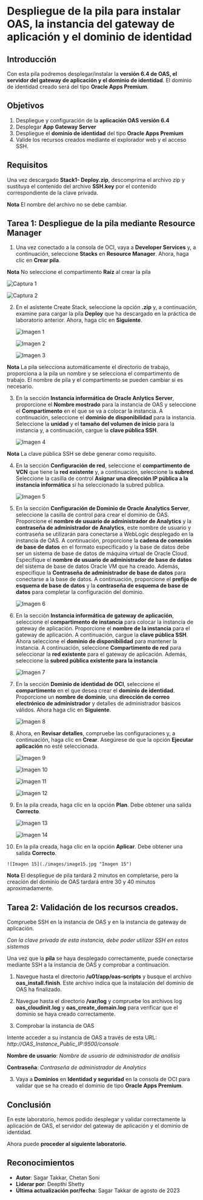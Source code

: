 # Despliegue de la pila para instalar OAS, la instancia del gateway de aplicación y el dominio de identidad

## Introducción

Con esta pila podremos desplegar/instalar la **versión 6.4 de OAS, el servidor del gateway de aplicación y el dominio de identidad**. El dominio de identidad creado será del tipo **Oracle Apps Premium**.

## Objetivos

1.  Despliegue y configuración de la **aplicación OAS versión 6.4**
2.  Desplegar **App Gateway Server**
3.  Despliegue el **dominio de identidad** del tipo **Oracle Apps Premium**
4.  Valide los recursos creados mediante el explorador web y el acceso SSH.

## Requisitos

Una vez descargado **Stack1- Deploy.zip**, descomprima el archivo zip y sustituya el contenido del archivo **SSH.key** por el contenido correspondiente de la clave privada.

**Nota** El nombre del archivo no se debe cambiar.

## Tarea 1: Despliegue de la pila mediante Resource Manager

1.  Una vez conectado a la consola de OCI, vaya a **Developer Services** y, a continuación, seleccione **Stacks** en **Resource Manager**. Ahora, haga clic en **Crear pila**.

**Nota** No seleccione el compartimento **Raíz** al crear la pila

![Captura 1](./images/image21.png "Captura 1")

![Captura 2](./images/image22.png "Captura 2")

2.  En el asistente Create Stack, seleccione la opción **.zip** y, a continuación, examine para cargar la pila **Deploy** que ha descargado en la práctica de laboratorio anterior. Ahora, haga clic en **Siguiente**.
    
    ![Imagen 1](./images/image1.jpg "Imagen 1")
    
    ![Imagen 2](./images/image2.jpg "Imagen 2")
    
    ![Imagen 3](./images/image3.jpg "Imagen 3")
    

**Nota** La pila selecciona automáticamente el directorio de trabajo, proporciona a la pila un nombre y se selecciona el compartimento de trabajo. El nombre de pila y el compartimento se pueden cambiar si es necesario.

3.  En la sección **Instancia informática de Oracle Anlytics Server**, proporcione el **Nombre mostrado** para la instancia de OAS y seleccione el **Compartimento** en el que se va a colocar la instancia. A continuación, seleccione el **dominio de disponibilidad** para la instancia. Seleccione la **unidad** y el **tamaño del volumen de inicio** para la instancia y, a continuación, cargue la **clave pública SSH**.
    
    ![Imagen 4](./images/image4.jpg "Imagen 4")
    

**Nota** La clave pública SSH se debe generar como requisito.

4.  En la sección **Configuración de red**, seleccione el **compartimento de VCN** que tiene la **red existente** y, a continuación, seleccione la **subred**. Seleccione la casilla de control **Asignar una dirección IP pública a la instancia informática** si ha seleccionado la subred pública.
    
    ![Imagen 5](./images/image5.jpg "Imagen 5")
    
5.  En la sección **Configuración de Dominio de Oracle Analytics Server**, seleccione la casilla de control para crear el dominio de OAS. Proporcione el **nombre de usuario de administrador de Analytics** y la **contraseña de administrador de Analytics**, este nombre de usuario y contraseña se utilizarán para conectarse a WebLogic desplegado en la instancia de OAS. A continuación, proporcione la **cadena de conexión de base de datos** en el formato especificado y la base de datos debe ser un sistema de base de datos de máquina virtual de Oracle Cloud. Especifique el **nombre de usuario de administrador de base de datos** del sistema de base de datos Oracle VM que ha creado. Además, especifique la **Contraseña de administrador de base de datos** para conectarse a la base de datos. A continuación, proporcione el **prefijo de esquema de base de datos** y la **contraseña de esquema de base de datos** para completar la configuración del dominio.
    
    ![Imagen 6](./images/image6.jpg "Imagen 6")
    
6.  En la sección **Instancia informática de gateway de aplicación**, seleccione el **compartimento de instancia** para colocar la instancia de gateway de aplicación. Proporcione el **nombre de la instancia** para el gateway de aplicación. A continuación, cargue la **clave pública SSH**. Ahora seleccione el **dominio de disponibilidad** para mantener la instancia. A continuación, seleccione **Compartimento de red** para seleccionar la **red existente** para el gateway de aplicación. Además, seleccione la **subred pública existente para la instancia**
    
    ![Imagen 7](./images/image7.jpg "Imagen 7")
    
7.  En la sección **Dominio de identidad de OCI**, seleccione el **compartimento** en el que desea crear el **dominio de identidad**. Proporcione un **nombre de dominio**, una **dirección de correo electrónico de administrador** y detalles de administrador básicos válidos. Ahora haga clic en **Siguiente**.
    
    ![Imagen 8](./images/image8.jpg "Imagen 8")
    
8.  Ahora, en **Revisar detalles**, compruebe las configuraciones y, a continuación, haga clic en **Crear**. Asegúrese de que la opción **Ejecutar aplicación** no esté seleccionada.
    
    ![Imagen 9](./images/image9.jpg "Imagen 9")
    
    ![Imagen 10](./images/image10.jpg "Imagen 10")
    
    ![Imagen 11](./images/image11.jpg "Imagen 11")
    
    ![Imagen 12](./images/image12.jpg "Imagen 12")
    
9.  En la pila creada, haga clic en la opción **Plan**. Debe obtener una salida **Correcto**.
    
    ![Imagen 13](./images/image13.jpg "Imagen 13")
    
    ![Imagen 14](./images/image14.jpg "Imagen 14")
    
10.  En la pila creada, haga clic en la opción **Aplicar**. Debe obtener una salida **Correcto**.
    
    ![Imagen 15](./images/image15.jpg "Imagen 15")
    

**Nota** El despliegue de pila tardará 2 minutos en completarse, pero la creación del dominio de OAS tardará entre 30 y 40 minutos aproximadamente.

## Tarea 2: Validación de los recursos creados.

Compruebe SSH en la instancia de OAS y en la instancia de gateway de aplicación.

_Con la clave privada de esta instancia, debe poder utilizar SSH en estos sistemas_

Una vez que la **pila** se haya desplegado correctamente, puede conectarse mediante SSH a la instancia de OAS y comprobar a continuación.

1.  Navegue hasta el directorio **/u01/app/oas-scripts** y busque el archivo **oas\_install.finish**. Este archivo indica que la instalación del dominio de OAS ha finalizado.
    
2.  Navegue hasta el directorio **/var/log** y compruebe los archivos log **oas\_cloudinit.log** y **oas\_create\_domain.log** para verificar que el dominio se haya creado correctamente.
    
3.  Comprobar la instancia de OAS
    

Intente acceder a su instancia de OAS a través de esta URL: _http://OAS\_Instance\_Public\_IP:9500/console_

**Nombre de usuario**: _Nombre de usuario de administrador de análisis_

**Contraseña**: _Contraseña de administrador de Analytics_

3.  Vaya a **Dominios** en **Identidad y seguridad** en la consola de OCI para validar que se ha creado el dominio de tipo **Oracle Apps Premium**.

## Conclusión

En este laboratorio, hemos podido desplegar y validar correctamente la aplicación de OAS, el servidor del gateway de aplicación y el dominio de identidad.

Ahora puede **proceder al siguiente laboratorio.**

## Reconocimientos

*   **Autor**: Sagar Takkar, Chetan Soni
*   **Liderar por**: Deepthi Shetty
*   **Última actualización por/fecha**: Sagar Takkar de agosto de 2023